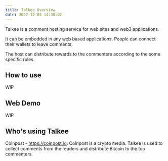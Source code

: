 ```yaml
---
title: Talkee Overview
date: 2022-12-03 14:38:07
---
```


Talkee is a comment hosting service for web sites and web3 applications.

It can be embedded in any web based applications. People can connect their wallets to leave comments.

The host can distribute rewards to the commenters according to the some specific rules.

## How to use

WIP

## Web Demo

WIP

## Who's using Talkee

Coinpost - https://coinpost.io. Coinpost is a crypto media. Talkee is used to collect comments from the readers and distribute Bitcoin to the top commenters.